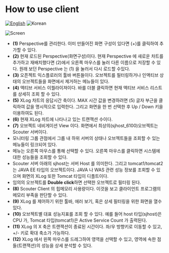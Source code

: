 # How to use client
[![English](https://img.shields.io/badge/language-English-orange.svg)](How-To-Use-Client.md) ![Korean](https://img.shields.io/badge/language-Korean-blue.svg)

![Screen](../img/client/client-view.png)

* **(1)** Perspective를 관리한다. 이미 만들어진 화면 구성이 있다면 (+)를 클릭하여 추가할 수 있다.
* **(2)** 현재 로드된 Perspective(화면구성)이다. 현재 Perspective 에 새로운 차트를 추가하고 재배치했다면 (2)에서 오른쪽 마우스를 눌러 다른 이름으로 저장할 수 있다. 원래 보던 Perspective 는 (1) 을 눌러서 다시 로드할 수있다.
* **(3)** 오픈젝트 익스플로러의 툴바 버튼들이다. 오브젝트를 필터링하거나 인액티브 상태의 오브젝트들을 화면에서 제거하는 메뉴들이 있다.
* **(4)** 액티브 서비스 이퀄라이져이다. 바를 더블 클릭하면 현재 액티브 서비스 리스트를 상세히 조회 할 수 있다.
* **(5)** XLog 차트의 응답시간 축이다. MAX 시간 값을 변경하려면 (5) 글자 부근을 클릭하여 값을 명시적으로 입력한다. 그리고 화면을 한 번 선택한 후 Up / Down 키을 이용하여도 된다.
* **(6)** 현재 XLog 차트에 나타나고 있는 트랜잭션 수이다.
* **(7)** 오브젝트 네비게이션 View 이다. 화면에서 최상의(sjhost_6100)오브젝트는 Scouter 서버이다. 
 * 모니터링 그룹 관점에서 그룹 내 하위 서버의 상태나 오브젝트들을 조회할 수 있는 메뉴들이 링크되어 있다.
 * 메뉴는 오른쪽 마우스를 통해 선택할 수 있다. 오른쪽 마우스를 클릭하면 시스템에 대한 성능들을 조회할 수 있다. 
 * Scouter 서버 아래의 sjhost는 서버 Host 를 의미한다. 그리고 tomcat1/tomcat2는 JAVA EE 타입의 오브젝트이다. JAVA 나 WAS 관련 성능 정보를 조회할 수 있으며 화면의 XLog 또한 Tomcat 타입이 디플트이다. 
 * 임의의 오브젝트를 **Double click**하면 선택한 오브젝트로 필터링 된다.
* **(8)** Scouter Client 의 힙메모리 사용량이다. 이것을 보고 클라이언트 프로그램의 메모리 부족을 판단할 수 있다. 
* **(9)** XLog 를 제어하기 위한 툴바, 에러 보기, 혹은 상세 필터링을 위한 화면을 열수 있다.
* **(10)** 오브젝트별 대표 성능지표를 조회 할 수 있다. 예를 들어 host 타입(sjhost)은 CPU 가, Tomcat 타입(tomcat1)은 Active Service Count 가 출력된다. 
* **(11)** XLog 의 X 축은 트랜잭션이 종료된 시간이다. 좌/우 방향키로 이동할 수 있고, +/- 키로 확대 축소가 가능하다.
* **(12)** XLog 에서 왼쪽 마우스를 드레그하여 영역을 선택할 수 있고, 영역에 속한 점들(트랜잭션)의 성능을 상세 분석할 수 있다. 

